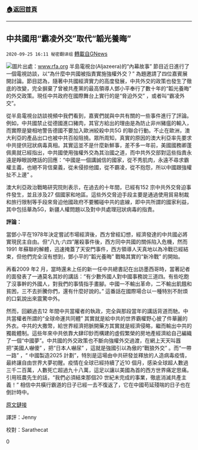 ###  [:house:返回首頁](https://github.com/ourhimalayas/txt)
---

## 中共國用“霸凌外交”取代“韜光養晦”
`2020-09-25 16:11 秘密翻译组` [轉載自GNews](https://gnews.org/zh-hant/382623/)

![]()![](https://s3.amazonaws.com/gnews-media-offload/wp-content/uploads/2020/09/25155732/4d1b637f-a3c9-4ecd-8430-bfd09e7b3981.jpeg)圖片出處：www.rfa.org
半島電視台(Aljazeera)的“內幕故事” 節目近日進行了一個電視訪談，以“為什麼中共國被指責實施強權外交？” 為題邀請了四位嘉賓展開討論。節目認為，隨著中共國經濟實力的高度發展，中共外交的政策也發生了徹底的改變，完全摒棄了曾被共產黨的最高領導人鄧小平奉行了數十年的“韜光養晦” 的外交政策。現任中共政府在國際舞台上實行的是“脅迫外交” ，或者叫“霸凌外交”。

從半島電視台訪談視頻中我們看到，嘉賓們就與中共有關的一些事件進行了評論。例如，中共國禁止從德國進口豬肉，其官方給出的理由是為防止非州豬瘟的輸入，而實際是變相地警告德國不要加入歐洲絞殺中共5G 的聯合行動。不止在歐洲，澳大利亞的產品出口也被中共百般阻撓。眾所周知，真實的原因的澳大利亞率先要求中共提供冠狀病毒真相。其實這並不是什麼新鮮事，差不多一年前，美國國務卿蓬佩奧就已經指出，中共國使用強權外交為其治國之道，而中共外交部對這些指責永遠是睜眼說瞎話的回應：“中國是一個講誠信的國家，從不秀肌肉，永遠不尋求霸權主義，也絕不背信棄義，從未侵掠他國，從不霸凌，從不抱怨，所以中國跟強權扯不上邊” 。

澳大利亞政治戰略研究院則表示，在過去的十年間，已經有152 宗中共外交脅迫事件發生，並且涉及27 個國家和地區。這些外交脅迫手段主要是通過使用貿易制裁和旅行限制等手段來脅迫他國政府不要觸碰中共的底線，即中共所謂的國家利益，其中包括華為5G，新疆人權問題以及對中共處理冠狀病毒的指責。

**評論：**

當鄧小平在1978年決定嘗試市場經濟後，西方曾經幻想，經濟發達的中共國必將實現民主自由。但“八九·六四”屠殺事件後，西方同中共國的關係陷入危機，然而1991 年蘇聯的解體，迅速掩蓋了天安門事件，西方領導人天真地以為冷戰已經結束，但他們完全沒有想到，鄧小平的“韜光養晦” 戰略其實的“新冷戰” 的開始。

再看2009 年2 月，當時還未上任的新一任中共總書記在出訪墨西哥時，當著記者的面發表了一通莫名其妙的講話：“有少數外國人對中國事務說三道四。有些吃飽了沒事幹的外國人，對我們的事情指手畫腳。中國一不輸出革命，二不輸出飢餓和貧困，三不去折騰你們，還有什麼好說的。” 這番話在國際場合以一種特別不耐煩的口氣說出來震驚中外。

然而，回顧過去12 年間中共當權者的執政，完全與那段當年的講話背道而馳。中共當權者所謂的“全球命運共同體” 其實就是給中共的世界霸權野心披了件華麗的外衣。中共的大撒幣，給世界經濟把脈開藥方其實就是經濟侵略，繼而輸出中共的獨裁體制。這些年來中共依靠大肆印鈔而構建的虛假繁榮的房地產經濟給自己編織了一個“中國夢”。中共國的外交政策也不斷向強權外交過渡，在網上天天叫囂把“美國人嚇傻” ，把“日本人嚇尿” ，這就是強國引以為傲的“戰狼外交” 。而“一帶一路” ，“ 中國製造2025 計劃”，特別是這場由中共研發並釋放的人造病毒疫情，最終讓自由世界大夢初醒。疫情在全球已經持續了近10 個月，感染全球超人數過三千二百萬，人數死亡超過九十八萬，這足以讓以美國為首的西方世界痛定思痛。引用班農先生的話，“我們必須結束那個20 世紀未完成的事業，徹底消滅共產主義！” 相信中共橫行霸道的日子已經一去不復返了，它在中國苟延殘喘的日子也在倒計時中。



[原文鏈接](https://www.aljazeera.com/program/inside-story/2020/9/24/why-is-china-being-accused-of-coercive-diplomacy/)

譯評：Jenny

校對：Sarathecat

0
